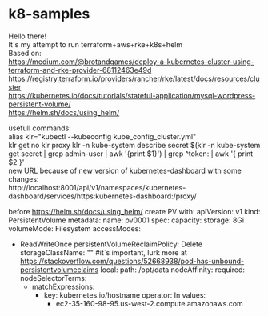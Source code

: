 # k8-samples
Hello there!  
It`s my attempt to run terraform+aws+rke+k8s+helm  
Based on:  
https://medium.com/@brotandgames/deploy-a-kubernetes-cluster-using-terraform-and-rke-provider-68112463e49d  
https://registry.terraform.io/providers/rancher/rke/latest/docs/resources/cluster  
https://kubernetes.io/docs/tutorials/stateful-application/mysql-wordpress-persistent-volume/  
https://helm.sh/docs/using_helm/  

usefull commands:  
alias klr="kubectl --kubeconfig kube_config_cluster.yml"  
klr get no
klr proxy
klr -n kube-system describe secret $(klr -n kube-system get secret | grep admin-user | awk '{print $1}') | grep ^token: | awk '{ print $2 }'  
new URL because of new version of kubernetes-dashboard with some changes:  
http://localhost:8001/api/v1/namespaces/kubernetes-dashboard/services/https:kubernetes-dashboard:/proxy/  

before https://helm.sh/docs/using_helm/  create PV with:
apiVersion: v1
kind: PersistentVolume
metadata:
  name: pv0001
spec:
  capacity:
    storage: 8Gi
  volumeMode: Filesystem
  accessModes:
  - ReadWriteOnce
  persistentVolumeReclaimPolicy: Delete
  storageClassName: "" #it`s important, lurk more at https://stackoverflow.com/questions/52668938/pod-has-unbound-persistentvolumeclaims
  local:
    path: /opt/data
  nodeAffinity:
    required:
      nodeSelectorTerms:
      - matchExpressions:
        - key: kubernetes.io/hostname
          operator: In
          values:
          - ec2-35-160-98-95.us-west-2.compute.amazonaws.com
    

